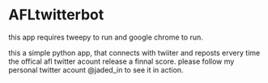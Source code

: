 # AFLtwitterbot

this app requires tweepy to run and google chrome to run.

this a simple python app, that connects with twiiter and reposts ervery time the offical afl twitter acount release a finnal score.
please follow my personal twitter acount @jaded_in to see it in action.
